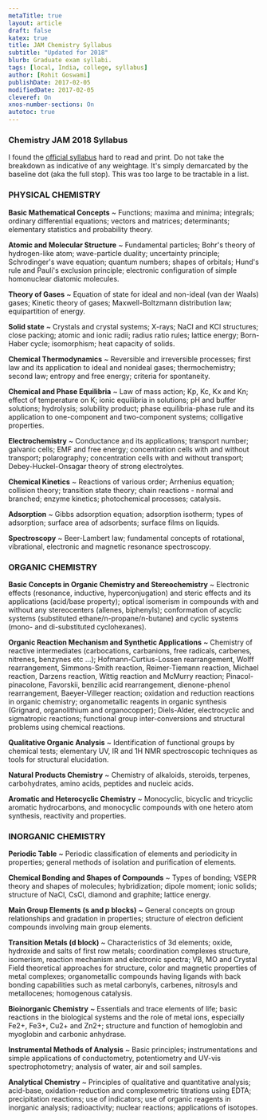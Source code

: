 ```yaml
---
metaTitle: true
layout: article
draft: false
katex: true
title: JAM Chemistry Syllabus
subtitle: "Updated for 2018"
blurb: Graduate exam syllabi.
tags: [local, India, college, syllabus]
author: [Rohit Goswami]
publishDate: 2017-02-05
modifiedDate: 2017-02-05
cleveref: On
xnos-number-sections: On
autotoc: true
---
```


### Chemistry JAM 2018 Syllabus

I found the [official syllabus](http://jam.iitb.ac.in/cy_syl.html) hard to read and print. Do not take the breakdown as indicative of any weightage. It's simply demarcated by the baseline dot (aka the full stop). This was too large to be tractable in a list.

### PHYSICAL CHEMISTRY

**Basic Mathematical Concepts**
~ Functions; maxima and minima; integrals; ordinary differential equations; vectors and matrices; determinants; elementary statistics and probability theory.

**Atomic and Molecular Structure**
~ Fundamental particles; Bohr's theory of hydrogen-like atom; wave-particle duality; uncertainty principle; Schrodinger's wave equation; quantum numbers; shapes of orbitals; Hund's rule and Pauli's exclusion principle; electronic configuration of simple homonuclear diatomic molecules.

**Theory of Gases**
~ Equation of state for ideal and non-ideal (van der Waals) gases; Kinetic theory of gases; Maxwell-Boltzmann distribution law; equipartition of energy.

**Solid state**
~ Crystals and crystal systems; X-rays; NaCl and KCl structures; close packing; atomic and ionic radii; radius ratio rules; lattice energy; Born-Haber cycle; isomorphism; heat capacity of solids.

**Chemical Thermodynamics**
~ Reversible and irreversible processes; first law and its application to ideal and nonideal gases; thermochemistry; second law; entropy and free energy; criteria for spontaneity.

**Chemical and Phase Equilibria**
~ Law of mass action; Kp, Kc, Kx and Kn; effect of temperature on K; ionic equilibria in solutions; pH and buffer solutions; hydrolysis; solubility product; phase equilibria-phase rule and its application to one-component and two-component systems; colligative properties.

**Electrochemistry**
~ Conductance and its applications; transport number; galvanic cells; EMF and free energy; concentration cells with and without transport; polarography; concentration cells with and without transport; Debey-Huckel-Onsagar theory of strong electrolytes.

**Chemical Kinetics**
~ Reactions of various order; Arrhenius equation; collision theory; transition state theory; chain reactions - normal and branched; enzyme kinetics; photochemical processes; catalysis.

**Adsorption**
~ Gibbs adsorption equation; adsorption isotherm; types of adsorption; surface area of adsorbents; surface films on liquids.

**Spectroscopy**
~ Beer-Lambert law; fundamental concepts of rotational, vibrational, electronic and magnetic resonance spectroscopy.

### ORGANIC CHEMISTRY

**Basic Concepts in Organic Chemistry and Stereochemistry**
~ Electronic effects (resonance, inductive, hyperconjugation) and steric effects and its applications (acid/base property); optical isomerism in compounds with and without any stereocenters (allenes, biphenyls); conformation of acyclic systems (substituted ethane/n-propane/n-butane) and cyclic systems (mono- and di-substituted cyclohexanes).

**Organic Reaction Mechanism and Synthetic Applications**
~ Chemistry of reactive intermediates (carbocations, carbanions, free radicals, carbenes, nitrenes, benzynes etc ...); Hofmann-Curtius-Lossen rearrangement, Wolff rearrangement, Simmons-Smith reaction, Reimer-Tiemann reaction, Michael reaction, Darzens reaction, Wittig reaction and McMurry reaction; Pinacol-pinacolone, Favorskii, benzilic acid rearrangement, dienone-phenol rearrangement, Baeyer-Villeger reaction; oxidation and reduction reactions in organic chemistry; organometallic reagents in organic synthesis (Grignard, organolithium and organocopper); Diels-Alder, electrocyclic and sigmatropic reactions; functional group inter-conversions and structural problems using chemical reactions.

**Qualitative Organic Analysis**
~ Identification of functional groups by chemical tests; elementary UV, IR and 1H NMR spectroscopic techniques as tools for structural elucidation.

**Natural Products Chemistry**
~ Chemistry of alkaloids, steroids, terpenes, carbohydrates, amino acids, peptides and nucleic acids.

**Aromatic and Heterocyclic Chemistry**
~ Monocyclic, bicyclic and tricyclic aromatic hydrocarbons, and monocyclic compounds with one hetero atom synthesis, reactivity and properties.

### INORGANIC CHEMISTRY

**Periodic Table**
~ Periodic classification of elements and periodicity in properties; general methods of isolation and purification of elements.

**Chemical Bonding and Shapes of Compounds**
~ Types of bonding; VSEPR theory and shapes of molecules; hybridization; dipole moment; ionic solids; structure of NaCl, CsCl, diamond and graphite; lattice energy.

**Main Group Elements (s and p blocks)**
~ General concepts on group relationships and gradation in properties; structure of electron deficient compounds involving main group elements.

**Transition Metals (d block)**
~ Characteristics of 3d elements; oxide, hydroxide and salts of first row metals; coordination complexes structure, isomerism, reaction mechanism and electronic spectra; VB, MO and Crystal Field theoretical approaches for structure, color and magnetic properties of metal complexes; organometallic compounds having ligands with back bonding capabilities such as metal carbonyls, carbenes, nitrosyls and metallocenes; homogenous catalysis.

**Bioinorganic Chemistry**
~ Essentials and trace elements of life; basic reactions in the biological systems and the role of metal ions, especially Fe2+, Fe3+, Cu2+ and Zn2+; structure and function of hemoglobin and myoglobin and carbonic anhydrase.

**Instrumental Methods of Analysis**
~ Basic principles; instrumentations and simple applications of conductometry, potentiometry and UV-vis spectrophotometry; analysis of water, air and soil samples.

**Analytical Chemistry**
~ Principles of qualitative and quantitative analysis; acid-base, oxidation-reduction and complexometric titrations using EDTA; precipitation reactions; use of indicators; use of organic reagents in inorganic analysis; radioactivity; nuclear reactions; applications of isotopes.
